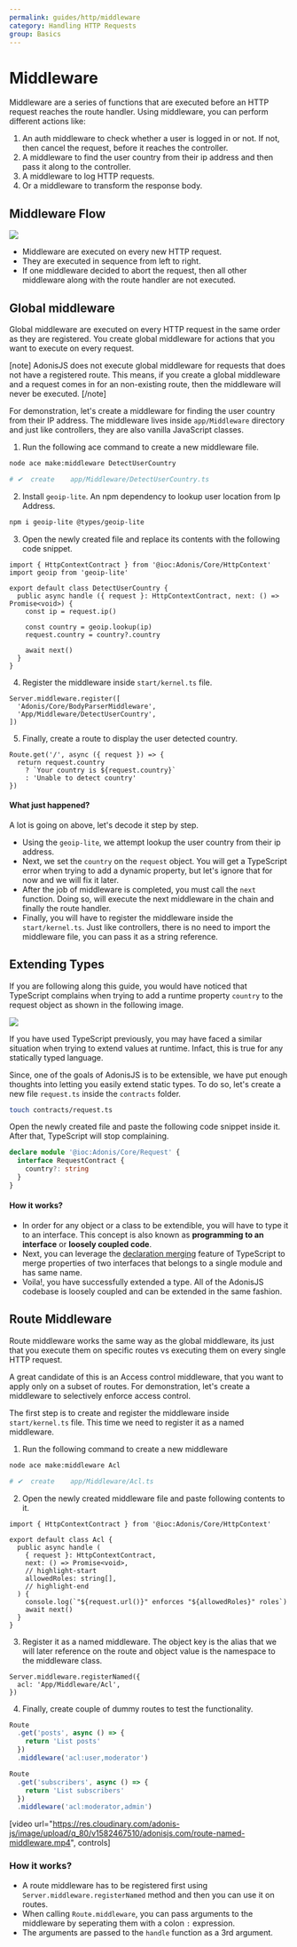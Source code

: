 ```yaml
---
permalink: guides/http/middleware
category: Handling HTTP Requests
group: Basics
---
```


# Middleware
Middleware are a series of functions that are executed before an HTTP request reaches the route handler. Using middleware, you can perform different actions like:

1. An auth middleware to check whether a user is logged in or not. If not, then cancel the request, before it reaches the controller.
2. A middleware to find the user country from their ip address and then pass it along to the controller.
3. A middleware to log HTTP requests.
4. Or a middleware to transform the response body.

## Middleware Flow

![](https://res.cloudinary.com/adonis-js/image/upload/q_auto,w_700,f_auto,fl_lossy/v1582969262/adonisjs.com/http-middleware_wvb8mg.png)

- Middleware are executed on every new HTTP request.
- They are executed in sequence from left to right. 
- If one middleware decided to abort the request, then all other middleware along with the route handler are not executed.

## Global middleware
Global middleware are executed on every HTTP request in the same order as they are registered. You create global middleware for actions that you want to execute on every request.

[note]
AdonisJS does not execute global middleware for requests that does not have a registered route. This means, if you create a global middleware and a request comes in for an non-existing route, then the middleware will never be executed.
[/note]

For demonstration, let's create a middleware for finding the user country from their IP address. The middleware lives inside `app/Middleware` directory and just like controllers, they are also vanilla JavaScript classes.

1. Run the following ace command to create a new middleware file.
  ```sh
  node ace make:middleware DetectUserCountry

  # ✔  create    app/Middleware/DetectUserCountry.ts
  ```

2. Install `geoip-lite`. An npm dependency to lookup user location from Ip Address.
  ```sh
  npm i geoip-lite @types/geoip-lite
  ```

3. Open the newly created file and replace its contents with the following code snippet.
  ```ts{}{app/Middleware/DetectUserCountry.ts}
  import { HttpContextContract } from '@ioc:Adonis/Core/HttpContext'
  import geoip from 'geoip-lite'

  export default class DetectUserCountry {
    public async handle ({ request }: HttpContextContract, next: () => Promise<void>) {
      const ip = request.ip()

      const country = geoip.lookup(ip)
      request.country = country?.country
      
      await next()
    }
  }
  ```

4. Register the middleware inside `start/kernel.ts` file.
  ```ts{3}{start/kernel.ts}
  Server.middleware.register([
    'Adonis/Core/BodyParserMiddleware',
    'App/Middleware/DetectUserCountry',
  ])
  ```

5. Finally, create a route to display the user detected country.
  ```ts{}{start/routes.ts}
  Route.get('/', async ({ request }) => {
    return request.country
      ? `Your country is ${request.country}`
      : 'Unable to detect country'
  })
  ```

#### What just happened?
A lot is going on above, let's decode it step by step.

- Using the `geoip-lite`, we attempt lookup the user country from their ip address.
- Next, we set the `country` on the `request` object. You will get a TypeScript error when trying to add a dynamic property, but let's ignore that for now and we will fix it later.
- After the job of middleware is completed, you must call the `next` function. Doing so, will execute the next middleware in the chain and finally the route handler.
- Finally, you will have to register the middleware inside the `start/kernel.ts`. Just like controllers, there is no need to import the middleware file, you can pass it as a string reference.

## Extending Types
If you are following along this guide, you would have noticed that TypeScript complains when trying to add a runtime property `country` to the request object as shown in the following image.

![](https://res.cloudinary.com/adonis-js/image/upload/q_auto,w_700,f_auto,fl_lossy/v1582462569/adonisjs.com/TypeScript-request-extend-complain.png)

If you have used TypeScript previously, you may have faced a similar situation when trying to extend values at runtime. Infact, this is true for any statically typed language.

Since, one of the goals of AdonisJS is to be extensible, we have put enough thoughts into letting you easily extend static types. To do so, let's create a new file `request.ts` inside the `contracts` folder.

```sh
touch contracts/request.ts
```

Open the newly created file and paste the following code snippet inside it. After that, TypeScript will stop complaining.

```ts
declare module '@ioc:Adonis/Core/Request' {
  interface RequestContract {
    country?: string
  }
}
```

#### How it works?

- In order for any object or a class to be extendible, you will have to type it to an interface. This concept is also known as **programming to an interface** or **loosely coupled code**.
- Next, you can leverage the [declaration merging](https://www.typescriptlang.org/docs/handbook/declaration-merging.html) feature of TypeScript to merge properties of two interfaces that belongs to a single module and has same name.
- Voila!, you have successfully extended a type. All of the AdonisJS codebase is loosely coupled and can be extended in the same fashion.

## Route Middleware
Route middleware works the same way as the global middleware, its just that you execute them on specific routes vs executing them on every single HTTP request.

A great candidate of this is an Access control middleware, that you want to apply only on a subset of routes. For demonstration, let's create a middleware to selectively enforce access control.

The first step is to create and register the middleware inside `start/kernel.ts` file. This time we need to register it as a named middleware.

1. Run the following command to create a new middleware
  ```sh
  node ace make:middleware Acl

  # ✔  create    app/Middleware/Acl.ts
  ```

2. Open the newly created middleware file and paste following contents to it.
  ```ts{}{app/Middleware/Acl.ts}
  import { HttpContextContract } from '@ioc:Adonis/Core/HttpContext'

  export default class Acl {
    public async handle (
      { request }: HttpContextContract,
      next: () => Promise<void>,
      // highlight-start
      allowedRoles: string[],
      // highlight-end
    ) {
      console.log(`"${request.url()}" enforces "${allowedRoles}" roles`)
      await next()
    }
  }
  ```

3. Register it as a named middleware. The object key is the alias that we will later reference on the route and object value is the namespace to the middleware class.
  ```ts{}{start/kernel.ts}
  Server.middleware.registerNamed({
    acl: 'App/Middleware/Acl',
  })
  ```

4. Finally, create couple of dummy routes to test the functionality.
  ```ts
  Route
    .get('posts', async () => {
      return 'List posts'
    })
    .middleware('acl:user,moderator')

  Route
    .get('subscribers', async () => {
      return 'List subscribers'
    })
    .middleware('acl:moderator,admin')
  ```

[video url="https://res.cloudinary.com/adonis-js/image/upload/q_80/v1582467510/adonisjs.com/route-named-middleware.mp4", controls]

### How it works?

- A route middleware has to be registered first using `Server.middleware.registerNamed` method and then you can use it on routes.
- When calling `Route.middleware`, you can pass arguments to the middleware by seperating them with a colon `:` expression.
- The arguments are passed to the `handle` function as a 3rd argument.
